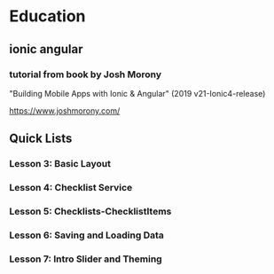 # Education
## ionic angular
### tutorial from book by Josh Morony
"Building Mobile Apps with Ionic & Angular" (2019 v21-Ionic4-release)

https://www.joshmorony.com/


## Quick Lists 

### Lesson 3: Basic Layout
### Lesson 4: Checklist Service
### Lesson 5: Checklists-ChecklistItems
### Lesson 6: Saving and Loading Data
### Lesson 7: Intro Slider and Theming

